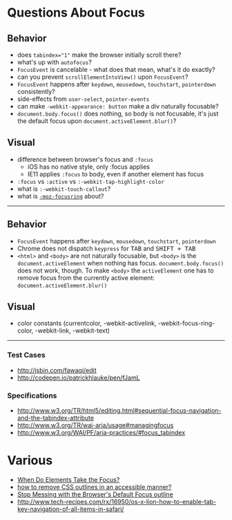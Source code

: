 # Questions About Focus

## Behavior

* does `tabindex="1"` make the browser initially scroll there?
* what's up with `autofocus`?
* `FocusEvent` is cancelable - what does that mean, what's it do exactly?
* can you prevent `scrollElementIntoView()` upon `FocusEvent`?
* `FocusEvent` happens after `keydown`, `mousedown`, `touchstart`, `pointerdown` consistently?
* side-effects from `user-select`, `pointer-events`
* can make `-webkit-appearance: button` make a div naturally focusable?
* `document.body.focus()` does nothing, so body is not focusable, it's just the default focus upon `document.activeElement.blur()`?


## Visual

* difference between browser's focus and `:focus`
  * iOS has no native style, only :focus applies
  * IE11 applies `:focus` to body, even if another element has focus
* `:focus` vs `:active` vs `:-webkit-tap-highlight-color`
* what is `:-webkit-touch-callout`?
* what is [`-moz-focusring`](https://developer.mozilla.org/en-US/docs/Web/CSS/:-moz-focusring) about?


---

## Behavior

* `FocusEvent` happens after `keydown`, `mousedown`, `touchstart`, `pointerdown`
* Chrome does not dispatch `keypress` for <kbd>TAB</kbd> and <kbd>SHIFT + TAB</kbd>
* `<html>` and `<body>` are not naturally focusable, but `<body>` is the `document.activeElement` when nothing has focus. `document.body.focus()` does not work, though. To make `<body>` the `activeElement` one has to remove focus from the currently active element: `document.activeElement.blur()`

## Visual

* color constants (currentcolor, -webkit-activelink, -webkit-focus-ring-color, -webkit-link, -webkit-text)


---

### Test Cases

* http://jsbin.com/fawaqi/edit
* http://codepen.io/patrickhlauke/pen/fJamL

### Specifications

* http://www.w3.org/TR/html5/editing.html#sequential-focus-navigation-and-the-tabindex-attribute
* http://www.w3.org/TR/wai-aria/usage#managingfocus
* http://www.w3.org/WAI/PF/aria-practices/#focus_tabindex

# Various

* [When Do Elements Take the Focus?](http://www.sitepoint.com/when-do-elements-take-the-focus/)
* [how to remove CSS outlines in an accessible manner?](http://www.paciellogroup.com/blog/2012/04/how-to-remove-css-outlines-in-an-accessible-manner/)
* [Stop Messing with the Browser's Default Focus outline](http://tjvantoll.com/2013/01/28/stop-messing-with-the-browsers-default-focus-outline/)
* http://www.tech-recipes.com/rx/16950/os-x-lion-how-to-enable-tab-key-navigation-of-all-items-in-safari/


